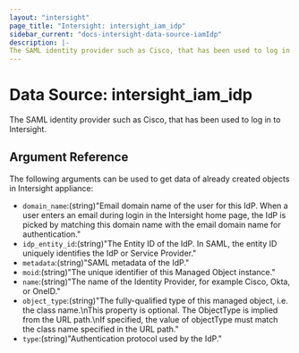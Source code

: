 ```yaml
---
layout: "intersight"
page_title: "Intersight: intersight_iam_idp"
sidebar_current: "docs-intersight-data-source-iamIdp"
description: |-
The SAML identity provider such as Cisco, that has been used to log in to Intersight.
---
```


# Data Source: intersight_iam_idp
The SAML identity provider such as Cisco, that has been used to log in to Intersight.
## Argument Reference
The following arguments can be used to get data of already created objects in Intersight appliance:
* `domain_name`:(string)"Email domain name of the user for this IdP. When a user enters an email during login in the Intersight home page, the IdP is picked by matching this domain name with the email domain name for authentication."
* `idp_entity_id`:(string)"The Entity ID of the IdP. In SAML, the entity ID uniquely identifies the IdP or Service Provider."
* `metadata`:(string)"SAML metadata of the IdP."
* `moid`:(string)"The unique identifier of this Managed Object instance."
* `name`:(string)"The name of the Identity Provider, for example Cisco, Okta, or OneID."
* `object_type`:(string)"The fully-qualified type of this managed object, i.e. the class name.\nThis property is optional. The ObjectType is implied from the URL path.\nIf specified, the value of objectType must match the class name specified in the URL path."
* `type`:(string)"Authentication protocol used by the IdP."
